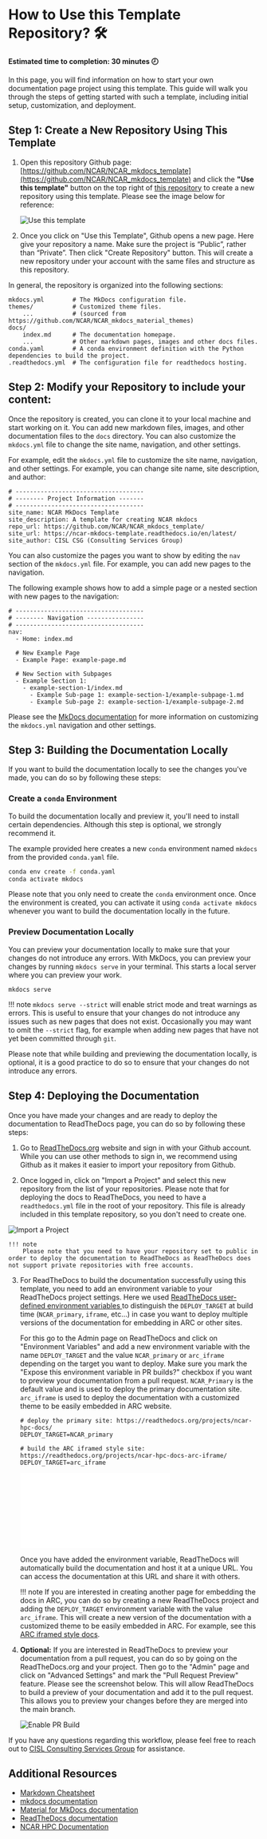 # How to Use this Template Repository? 🛠️

**Estimated time to completion: 30 minutes 🕗**

In this page, you will find information on how to start your own documentation page project using this template. This guide will walk you through the steps of getting started with such a template, including initial setup, customization, and deployment.

## Step 1: Create a New Repository Using This Template

1. Open this repository Github page: [https://github.com/NCAR/NCAR_mkdocs_template](https://github.com/NCAR/NCAR_mkdocs_template) and click the **"Use this template"** button on the top right of [this repository](https://github.com/NCAR/NCAR_mkdocs_template) to create a new repository using this template. Please see the image below for reference:


	![Use this template](./assets/use-this-template.png)


2. Once you click on "Use this Template", Github opens a new page. Here give your repository a name. Make sure the project is “Public”, rather than “Private”. Then click "Create Repository" button. This will create a new repository under your account with the same files and structure as this repository.

In general, the repository is organized into the following sections:

```
mkdocs.yml        # The MkDocs configuration file.
themes/           # Customized theme files.
    ...           # (sourced from https://github.com/NCAR/NCAR_mkdocs_material_themes)
docs/
    index.md      # The documentation homepage.
    ...           # Other markdown pages, images and other docs files.
conda.yaml        # A conda environment definition with the Python dependencies to build the project.
.readthedocs.yml  # The configuration file for readthedocs hosting.
```

## Step 2: Modify your Repository to include your content:

Once the repository is created, you can clone it to your local machine and start working on it. You can add new markdown files, images, and other documentation files to the `docs` directory. You can also customize the `mkdocs.yml` file to change the site name, navigation, and other settings.


For example, edit the `mkdocs.yml` file to customize the site name, navigation, and other settings. For example, you can change site name, site description, and author:

```
# ------------------------------------
# -------- Project Information -------
# ------------------------------------
site_name: NCAR MkDocs Template
site_description: A template for creating NCAR mkdocs
repo_url: https://github.com/NCAR/NCAR_mkdocs_template/
site_url: https://ncar-mkdocs-template.readthedocs.io/en/latest/
site_author: CISL CSG (Consulting Services Group)
```

You can also customize the pages you want to show by editing the `nav` section of the `mkdocs.yml` file. For example, you can add new pages to the navigation. 

The following example shows how to add a simple page or a nested section with new pages to the navigation:

```
# ------------------------------------
# -------- Navigation ----------------
# ------------------------------------
nav:
  - Home: index.md

  # New Example Page
  - Example Page: example-page.md

  # New Section with Subpages
  - Example Section 1:
    - example-section-1/index.md
	  - Example Sub-page 1: example-section-1/example-subpage-1.md
	  - Example Sub-page 2: example-section-1/example-subpage-2.md

```

Please see the [MkDocs documentation](https://www.mkdocs.org/user-guide/configuration/) for more information on customizing the `mkdocs.yml` navigation and other settings.

## Step 3: Building the Documentation Locally

If you want to build the documentation locally to see the changes you've made, you can do so by following these steps:

### Create a `conda` Environment
To build the documentation locally and preview it, you'll need to install certain dependencies. Although this step is optional, we strongly recommend it.

The example provided here creates a new  `conda` environment named `mkdocs` from the provided `conda.yaml` file.

  ```bash
  conda env create -f conda.yaml
  conda activate mkdocs
  ```

Please note that you only need to create the `conda` environment once. Once the environment is created, you can activate it using `conda activate mkdocs` whenever you want to build the documentation locally in the future.

### Preview Documentation Locally
You can preview your documentation locally to make sure that your changes do not introduce any errors. With MkDocs, you can preview your changes by running `mkdocs serve` in your terminal. This starts a local server where you can preview your work.

  ```
  mkdocs serve
  ```

!!! note
      `mkdocs serve --strict` will enable strict mode and treat warnings as errors. This is useful to ensure that your changes do not introduce any issues such as new pages that does not exist.  Occasionally you may want to omit the `--strict` flag, for example when adding new pages that have not yet been committed through `git`.


Please note that while building and previewing the documentation locally, is optional, it is a good practice to do so to ensure that your changes do not introduce any errors.

## Step 4: Deploying the Documentation

Once you have made your changes and are ready to deploy the documentation to ReadTheDocs page, you can do so by following these steps: 


1. Go to [ReadTheDocs.org](https://readthedocs.org/) website and sign in with your Github account. While you can use other methods to sign in, we recommend using Github as it makes it easier to import your repository from Github.

2. Once logged in, click on "Import a Project" and select this new repository from the list of your repositories. Please note that for deploying the docs to ReadTheDocs, you need to have a `readthedocs.yml` file in the root of your repository. This file is already included in this template repository, so you don't need to create one.

![Import a Project](./assets/import_project.png)

	!!! note
		Please note that you need to have your repository set to public in order to deploy the documentation to ReadTheDocs as ReadTheDocs does not support private repositories with free accounts.

3. For ReadTheDocs to build the documentation successfully using this template, you need to add an environment variable to your ReadTheDocs project settings. Here we used [ReadTheDocs  user-defined environment variables ](https://docs.readthedocs.io/en/stable/environment-variables.html) to distinguish the `DEPLOY_TARGET` at build time (`NCAR_primary`, `iframe`, etc...) in case you want to deploy multiple versions of the documentation for embedding in ARC or other sites.

    For this go to the Admin page on ReadTheDocs and click on "Environment Variables" and add a new environment variable with the name `DEPLOY_TARGET` and the value `NCAR_primary` or `arc_iframe` depending on the target you want to deploy. Make sure you mark the "Expose this environment variable in PR builds?" checkbox if you want to preview your documentation from a pull request. `NCAR_Primary` is the default value and is used to deploy the primary documentation site. `arc_iframe` is used to deploy the documentation with a customized theme to be easily embedded in ARC website.

    ```pre
    # deploy the primary site: https://readthedocs.org/projects/ncar-hpc-docs/
    DEPLOY_TARGET=NCAR_primary
    
    # build the ARC iframed style site: https://readthedocs.org/projects/ncar-hpc-docs-arc-iframe/
    DEPLOY_TARGET=arc_iframe
    ```

    ![Env Variable](./assets/admin_page.md)

    Once you have added the environment variable, ReadTheDocs will automatically build the documentation and host it at a unique URL. You can access the documentation at this URL and share it with others.

    !!! note
	    If you are interested in creating another page for embedding the docs in ARC, you can do so by creating a new ReadTheDocs project and adding the `DEPLOY_TARGET` environment variable with the value `arc_iframe`. This will create a new version of the documentation with a customized theme to be easily embedded in ARC. For example, see this [ARC iframed style docs](https://arc.ucar.edu/docs).

4. **Optional:** If you are interested in ReadTheDocs to preview your documentation from a pull request, you can do so by going on the ReadTheDocs.org and your project. Then go to the "Admin" page and click on "Advanced Settings" and mark the "Pull Request Preview" feature. Please see the screenshot below. This will allow ReadTheDocs to build a preview of your documentation and add it to the pull request. This allows you to preview your changes before they are merged into the main branch.

    ![Enable PR Build](./assets/enable_pr_build.png)

If you have any questions regarding this workflow, please feel free to reach out to [CISL Consulting Services Group](mailto:csg@ucar.edu) for assistance.

## Additional Resources
* [Markdown Cheatsheet](https://www.markdownguide.org/cheat-sheet/)
* [mkdocs documentation](https://www.mkdocs.org/user-guide/configuration/)
* [Material for MkDocs documentation](https://squidfunk.github.io/mkdocs-material/)
* [ReadTheDocs documentation](https://docs.readthedocs.io/en/stable/)
* [NCAR HPC Documentation](https://ncar-hpc-docs.readthedocs.io/en/latest/)
